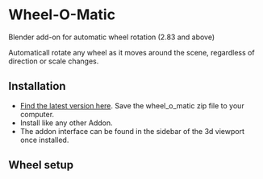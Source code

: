 # Wheel-O-Matic
Blender add-on for automatic wheel rotation (2.83 and above)

Automaticall rotate any wheel as it moves around the scene, regardless of direction or scale changes.

## Installation
- [Find the latest version here](https://github.com/TechArtToolBox/wheel-o-matic/releases/latest). Save the wheel_o_matic zip file to your computer.
- Install like any other Addon.
- The addon interface can be found in the sidebar of the 3d viewport once installed. 

## Wheel setup



